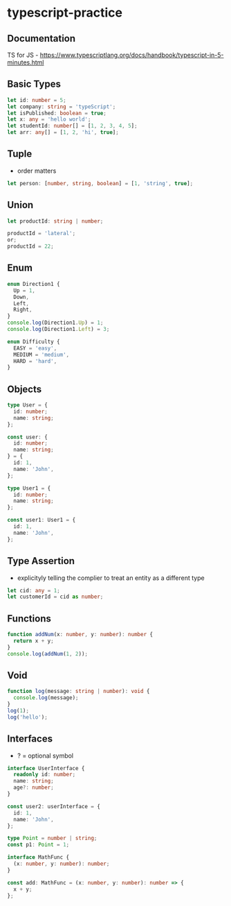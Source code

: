 # typescript-practice

## Documentation

TS for JS - https://www.typescriptlang.org/docs/handbook/typescript-in-5-minutes.html

## Basic Types

```typescript
let id: number = 5;
let company: string = 'typeScript';
let isPublished: boolean = true;
let x: any = 'hello world';
let studentId: number[] = [1, 2, 3, 4, 5];
let arr: any[] = [1, 2, 'hi', true];
```

## Tuple

- order matters

```typescript
let person: [number, string, boolean] = [1, 'string', true];
```

## Union

```typescript
let productId: string | number;

productId = 'lateral';
or;
productId = 22;
```

## Enum

```typescript
enum Direction1 {
  Up = 1,
  Down,
  Left,
  Right,
}
console.log(Direction1.Up) = 1;
console.log(Direction1.Left) = 3;

enum Difficulty {
  EASY = 'easy',
  MEDIUM = 'medium',
  HARD = 'hard',
}
```

## Objects

```typescript
type User = {
  id: number;
  name: string;
};

const user: {
  id: number;
  name: string;
} = {
  id: 1,
  name: 'John',
};

type User1 = {
  id: number;
  name: string;
};

const user1: User1 = {
  id: 1,
  name: 'John',
};
```

## Type Assertion

- explicityly telling the complier to treat an entity as a different type

```typescript
let cid: any = 1;
let customerId = cid as number;
```

## Functions

```typescript
function addNum(x: number, y: number): number {
  return x + y;
}
console.log(addNum(1, 2));
```

## Void

```typescript
function log(message: string | number): void {
  console.log(message);
}
log(1);
log('hello');
```

## Interfaces

- ? = optional symbol

```typescript
interface UserInterface {
  readonly id: number;
  name: string;
  age?: number;
}

const user2: userInterface = {
  id: 1,
  name: 'John',
};

type Point = number | string;
const p1: Point = 1;

interface MathFunc {
  (x: number, y: number): number;
}

const add: MathFunc = (x: number, y: number): number => {
  x + y;
};
```
